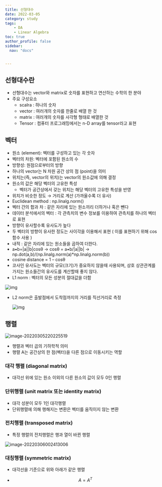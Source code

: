 ```yaml
---
title: 선형대수
date: 2022-03-05
category: study
tags:
    - DA
    - Linear Algebra
toc: true
author_profile: false
sidebar:
  nav: "docs"


---
```


## 선형대수란

- 선형대수는 vector와 matrix로 숫자를 표현하고 연산하는 수학의 한 분야
- 주요 구성요소
  - scalra : 하나의 숫자
  - vector : 여러개의 숫자를 한줄로 배열 한 것
  - matrix : 여러개의 숫자를 사각형 형태로 배열한 것
  - Tensor : 컴퓨터 프로그래밍에서는 n-D array를 tensor라고 표현

## 벡터

* 원소 (element): 벡터를 구성하고 있는 각 숫자
* 벡터의 차원: 벡터에 포함된 원소의 수
* 방향성: 원점으로부터의 방향
* 하나의 vector는 N 차원 공간 상의 점 (point)을 의미
* 위치는(즉, vector의 위치)는 vector의 원소값에 의해 결정
* 원소의 값은 해당 벡터의 고유한 특성
  * 벡터가 공간상에서 갖는 위치는 해당 벡터의 고유한 특성을 반영 
* 위치가 비슷한 정도 → 거리로 계산 (가까울수록 더 유사)
*  Euclidean method : np.linalg.norm()
* 벡터 간의 합과 차 : 같은 자리에 있는 원소끼리 더하거나 혹은 뺀다
* 데이터 분석에서의 벡터 : 각 관측치의 변수 정보를 이용하여 관측치를 하나의 벡터로 표현
* 방향이 유사할수록 유사도가 높다
* 두 벡터의 방향이 유사한 정도는 사이각을 이용해서 표현 ( 이를 표현하기 위해 cos 함수 사용 )
* 내적 : 같은 자리에 있는 원소들을 곱하여 더한다.
* a▪b=|a||b|cosθ -> cosθ = a▪b/|a||b| -> np.dot(a,b)/(np.linalg.norm(a)*np.linalg.norm(b))
* cosine distance = 1 – cosθ
* 코사인 유사도는 벡터의 규모(크기)가 중요하지 않을때 사용되며, 상호 상관관계를 가지는 원소들간의 유사도를 계산할때 좋지 않다.
* L1 norm : 벡터의 모든 성분의 절대값을 더함

![img](https://blog.kakaocdn.net/dn/bxZUkv/btqE7A90oUh/moe6CK7ZemwhuXIVUK8jTK/img.png)

* L2 norm은 출발점에서 도착점까지의 거리를 직선거리로 측정

  ![img](https://blog.kakaocdn.net/dn/Nh0mX/btqE8xShb9Z/UCmpkRHZxTeqKH1tSgsX90/img.png)

## 행렬

![image-20220305220225519](../../assets/images/2022-03-05-LA2/image-20220305220225519.png)

* 행렬과 벡터 곱의 기하학적 의미
* 행렬 A는 공간상의 한 점(벡터)을 다른 점으로 이동시키는 역할

### 대각 행렬 (diagonal matrix)

* 대각선 위에 있는 원소 이외의 다른 원소의 값이 모두 0인 행렬

### 단위행렬 (unit matrix 또는 identity matrix)

* 대각 성분이 모두 1인 대각행렬
* 단위행렬에 의해 행해지는 변환은 벡터를 움직이지 않는 변환

### 전치행렬 (transposed matrix)

* 특정 행렬의 전치행렬은 행과 열이 바뀐 행렬

![image-20220306002413006](../../assets/images/2022-03-05-LA2/image-20220306002413006.png)

### 대칭행렬 (symmetric matrix)

* 대각선을 기준으로 위와 아래가 같은 행렬

* $$
  A = A^T
  $$

  

